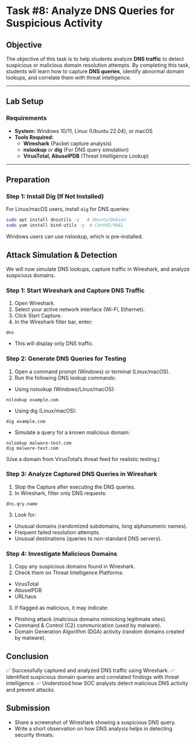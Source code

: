 # **Task #8: Analyze DNS Queries for Suspicious Activity**

## **Objective**  
The objective of this task is to help students analyze **DNS traffic** to detect suspicious or malicious domain resolution attempts. By completing this task, students will learn how to capture **DNS queries**, identify abnormal domain lookups, and correlate them with threat intelligence.

---

## **Lab Setup**  
### **Requirements**  
- **System:** Windows 10/11, Linux (Ubuntu 22.04), or macOS  
- **Tools Required:**  
  - **Wireshark** (Packet capture analysis)  
  - **nslookup** or **dig** (For DNS query simulation)  
  - **VirusTotal, AbuseIPDB** (Threat Intelligence Lookup)  

---

## **Preparation**  
### **Step 1: Install Dig (If Not Installed)**  
For Linux/macOS users, install `dig` for DNS queries:  
```bash
sudo apt install dnsutils -y   # Ubuntu/Debian  
sudo yum install bind-utils -y  # CentOS/RHEL
```
Windows users can use nslookup, which is pre-installed.

## Attack Simulation & Detection
We will now simulate DNS lookups, capture traffic in Wireshark, and analyze suspicious domains.

### Step 1: Start Wireshark and Capture DNS Traffic
1. Open Wireshark.
2. Select your active network interface (Wi-Fi, Ethernet).
3. Click Start Capture.
4. In the Wireshark filter bar, enter:
```
dns
```
- This will display only DNS traffic.

### Step 2: Generate DNS Queries for Testing
1. Open a command prompt (Windows) or terminal (Linux/macOS).
2. Run the following DNS lookup commands:
- Using nslookup (Windows/Linux/macOS):
```
nslookup example.com
```
- Using dig (Linux/macOS):
```
dig example.com
```
- Simulate a query for a known malicious domain:
```
nslookup malware-test.com
dig malware-test.com
```
(Use a domain from VirusTotal’s threat feed for realistic testing.)

### Step 3: Analyze Captured DNS Queries in Wireshark
1. Stop the Capture after executing the DNS queries.
2. In Wireshark, filter only DNS requests:
```
dns.qry.name
```
3. Look for:
- Unusual domains (randomized subdomains, long alphanumeric names).
- Frequent failed resolution attempts.
- Unusual destinations (queries to non-standard DNS servers).

### Step 4: Investigate Malicious Domains
1. Copy any suspicious domains found in Wireshark.
2. Check them on Threat Intelligence Platforms:
- VirusTotal
- AbuseIPDB
- URLhaus
3. If flagged as malicious, it may indicate:
- Phishing attack (malicious domains mimicking legitimate sites).
- Command & Control (C2) communication (used by malware).
- Domain Generation Algorithm (DGA) activity (random domains created by malware).

## Conclusion
✅ Successfully captured and analyzed DNS traffic using Wireshark.
✅ Identified suspicious domain queries and correlated findings with threat intelligence.
✅ Understood how SOC analysts detect malicious DNS activity and prevent attacks.

## Submission
- Share a screenshot of Wireshark showing a suspicious DNS query.
- Write a short observation on how DNS analysis helps in detecting security threats.
